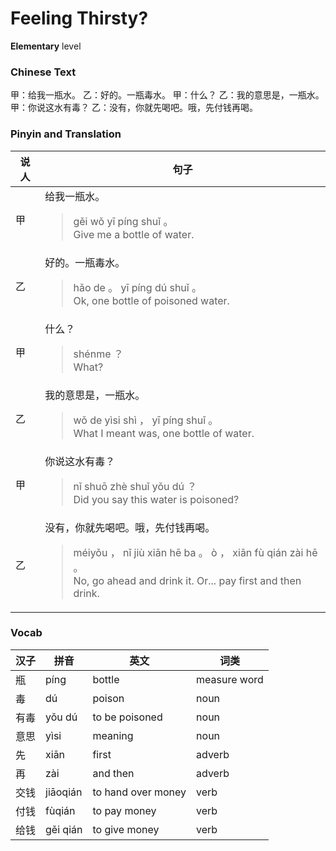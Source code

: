 # Feeling Thirsty?
**Elementary** level
### Chinese Text
甲：给我一瓶水。
乙：好的。一瓶毒水。
甲：什么？
乙：我的意思是，一瓶水。
甲：你说这水有毒？
乙：没有，你就先喝吧。哦，先付钱再喝。

### Pinyin and Translation
|说人|句子|
|----|----|
|甲|给我一瓶水。<blockquote>gěi wǒ yī píng shuǐ 。<br />Give me a bottle of water.</blockquote>|
|乙|好的。一瓶毒水。<blockquote>hǎo de 。 yī píng dú shuǐ 。<br />Ok, one bottle of poisoned water.</blockquote>|
|甲|什么？<blockquote>shénme ？<br />What?</blockquote>|
|乙|我的意思是，一瓶水。<blockquote>wǒ de yìsi shì ， yī píng shuǐ 。<br />What I meant was, one bottle of water.</blockquote>|
|甲|你说这水有毒？<blockquote>nǐ shuō zhè shuǐ yǒu dú ？<br />Did you say this water is poisoned?</blockquote>|
|乙|没有，你就先喝吧。哦，先付钱再喝。<blockquote>méiyǒu ， nǐ jiù xiān hē ba 。 ò ， xiān fù qián zài hē 。<br />No, go ahead and drink it. Or... pay first and then drink.</blockquote>|
### Vocab
|汉子|拼音|英文|词类|
|----|----|----|----|
|瓶|píng|bottle|measure word|
|毒|dú|poison|noun|
|有毒|yǒu dú|to be poisoned|noun|
|意思|yìsi|meaning|noun|
|先|xiān|first|adverb|
|再|zài|and then|adverb|
|交钱|jiāoqián|to hand over money|verb|
|付钱|fùqián|to pay money|verb|
|给钱|gěi qián|to give money|verb|